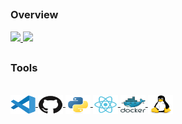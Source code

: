 ##

### Overview

<div>
  <a href="https://github.com/raulaguila">
  <img height="160em" src="https://github-readme-stats.vercel.app/api?username=raulaguila&show_icons=true&theme=tokyonight&include_all_commits=true&count_private=true"/>
  <img height="160em" src="https://github-readme-stats.vercel.app/api/top-langs/?username=raulaguila&layout=compact&langs_count=7&theme=tokyonight"/>
  </a>
</div>
  
##
### Tools
<div style="display: inline_block">
  <br />

  <a href="https://code.visualstudio.com/">
    <img
      align="center"
      alt="Sweyd-VSCode"
      height="30"
      width="40"
      src="icons/vscode-original.svg"
    />
  </a>
  <a href="https://github.com/">
    <img
      align="center"
      alt="Sweyd-VSCode"
      height="30"
      width="40"
      src="icons/github-original.svg"
    />
  </a>
  <a href="https://www.python.org/">
    <img
      align="center"
      alt="Sweyd-VSCode"
      height="30"
      width="40"
      src="icons/python-original.svg"
    />
  </a>
  <a href="https://reactjs.org/">
    <img
      align="center"
      alt="Sweyd-VSCode"
      height="30"
      width="40"
      src="icons/react-original.svg"
    />
  </a>
  <a href="https://www.docker.com/">
    <img
      align="center"
      alt="Sweyd-VSCode"
      height="30"
      width="40"
      src="icons/docker-original.svg"
    />
  </a>
  <a href="https://ubuntu.com/">
    <img
      align="center"
      alt="Sweyd-VSCode"
      height="30"
      width="40"
      src="icons/linux-original.svg"
    />
  </a>
</div>
